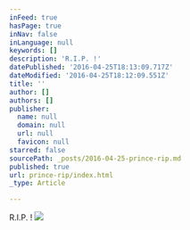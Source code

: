 ```yaml
---
inFeed: true
hasPage: true
inNav: false
inLanguage: null
keywords: []
description: 'R.I.P. !'
datePublished: '2016-04-25T18:13:09.717Z'
dateModified: '2016-04-25T18:12:09.551Z'
title: ''
author: []
authors: []
publisher:
  name: null
  domain: null
  url: null
  favicon: null
starred: false
sourcePath: _posts/2016-04-25-prince-rip.md
published: true
url: prince-rip/index.html
_type: Article

---
```

R.I.P. !
![](https://the-grid-user-content.s3-us-west-2.amazonaws.com/7974a5fa-f812-4855-ad6b-ff9f9344607e.gif)